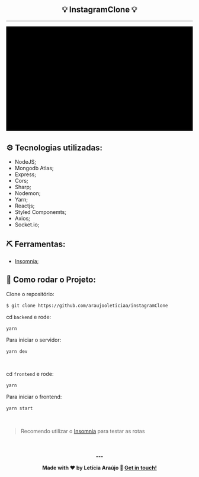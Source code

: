 <h2 align="center">💡 InstagramClone 💡</h2>

<hr/>

![logo](apresentaca.gif)

## ⚙️ Tecnologias utilizadas:

- NodeJS;
- Mongodb Atlas;
- Express;
- Cors;
- Sharp;
- Nodemon;
- Yarn;
- Reactjs;
- Styled Componemts;
- Axios;
- Socket.io;

## ⛏ Ferramentas:

- [Insomnia](https://insomnia.rest/download/);

## 🏁 Como rodar o Projeto:

Clone o repositório:

```bash
$ git clone https://github.com/araujooleticiaa/instagramClone
```

cd `backend` e rode:

```bash
yarn
```
Para iniciar o servidor:

```bash
yarn dev
```
<br/>

cd `frontend` e rode:

```bash
yarn
```

Para iniciar o frontend:

```bash
yarn start
```
<br/>

> Recomendo utilizar o [Insomnia](https://insomnia.rest/download/) para testar as rotas

<br/>

<h4 align="center">
  ---

Made with ♥ by Letícia Araújo :wave: [Get in touch!](https://www.linkedin.com/in/leticiaa-araujoo/)
</h4>
<br/>


